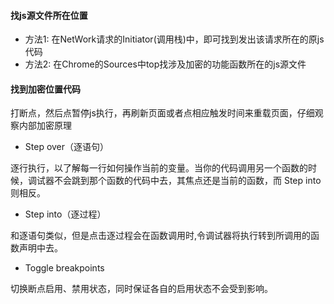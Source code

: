 #### 找js源文件所在位置
- 方法1: 在NetWork请求的Initiator(调用栈)中，即可找到发出该请求所在的原js代码
- 方法2: 在Chrome的Sources中top找涉及加密的功能函数所在的js源文件

#### 找到加密位置代码
打断点，然后点暂停js执行，再刷新页面或者点相应触发时间来重载页面，仔细观察内部加密原理

- Step over（逐语句）

逐行执行，以了解每一行如何操作当前的变量。当你的代码调用另一个函数的时候，调试器不会跳到那个函数的代码中去，其焦点还是当前的函数，而 Step into 则相反。

- Step into（逐过程）

和逐语句类似，但是点击逐过程会在函数调用时,令调试器将执行转到所调用的函数声明中去。

- Toggle breakpoints

切换断点启用、禁用状态，同时保证各自的启用状态不会受到影响。